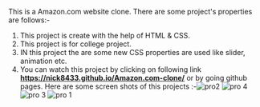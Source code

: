 This is a Amazon.com website clone.
There are some project's properties are follows:-
1. This project is create with the help of HTML & CSS.
2. This project is for college project.
3. IN this project the are some new CSS properties are used like slider, animation etc.
4. You can watch this project by clicking on following link
 **https://nick8433.github.io/Amazon.com-clone/**
or by going github pages.
Here are some screen shots of this projects :-![pro2](https://github.com/Nick8433/Amazon.com-clone/assets/152155666/89498894-a3b1-4221-8213-5f8e2903672d)
![pro 4](https://github.com/Nick8433/Amazon.com-clone/assets/152155666/2fcf6497-b7db-422d-9a0f-2e421278b806)
![pro 3](https://github.com/Nick8433/Amazon.com-clone/assets/152155666/835adf86-4e86-44ba-a544-c017673177da)
![pro 1](https://github.com/Nick8433/Amazon.com-clone/assets/152155666/fd74cebb-46d1-4f7b-aa01-fc2b414a4b1c)

